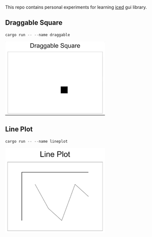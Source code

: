 This repo contains personal experiments for learning [iced](https://github.com/hecrj/iced) gui library.

## Draggable Square

```rust
cargo run -- --name draggable
```

![draggable](./images/draggable.gif)

## Line Plot

```rust
cargo run -- --name lineplot
```

<img src="./images/lineplot.png" width="320">
